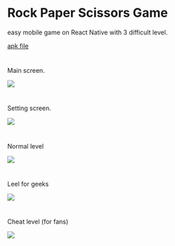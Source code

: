 # Rock Paper Scissors Game

easy mobile game on React Native with 3 difficult level.

[apk file](https://github.com/LaV0n/rock-paper-scissors/blob/master/components/rock_game.apk)

# 
Main screen. 

![](https://github.com/LaV0n/rock-paper-scissors/blob/master/assets/images/Screenshot_1671006300.png)
#
Setting screen.

![](https://github.com/LaV0n/rock-paper-scissors/blob/master/assets/images/Screenshot_1671006318.png)
#
Normal level

![](https://github.com/LaV0n/rock-paper-scissors/blob/master/assets/images/1.gif)
#
Leel for geeks

![](https://github.com/LaV0n/rock-paper-scissors/blob/master/assets/images/2.gif)
#
Cheat level (for fans)

![](https://github.com/LaV0n/rock-paper-scissors/blob/master/assets/images/3.gif)

